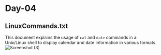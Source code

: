 # Day-04

## LinuxCommands.txt
This document explains the usage of `cal` and `date` commands in a Unix/Linux shell to display calendar and date information in various formats.
![Screenshot (3)](https://github.com/user-attachments/assets/dc328a91-6ec4-4e63-a5c8-40ddb5c154bb)
